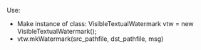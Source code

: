 Use:
* Make instance of class: VisibleTextualWatermark vtw = new VisibleTextualWatermark();
* vtw.mkWatermark(src_pathfile, dst_pathfile, msg)
